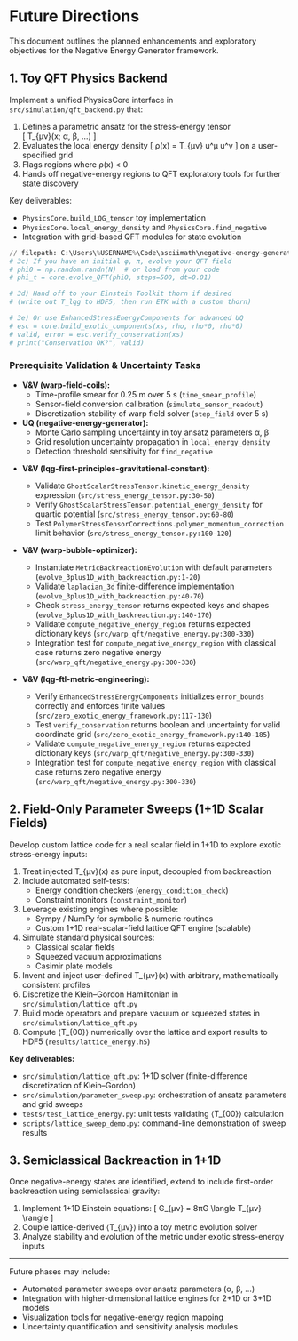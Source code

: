 # Future Directions

This document outlines the planned enhancements and exploratory objectives for the Negative Energy Generator framework.

## 1. Toy QFT Physics Backend

Implement a unified PhysicsCore interface in `src/simulation/qft_backend.py` that:

1. Defines a parametric ansatz for the stress-energy tensor  
   \[ T_{μν}(x; α, β, …) \]
2. Evaluates the local energy density
   \[ ρ(x) = T_{μν} u^μ u^ν \]
   on a user-specified grid
3. Flags regions where ρ(x) < 0
4. Hands off negative-energy regions to QFT exploratory tools for further state discovery

Key deliverables:
- `PhysicsCore.build_LQG_tensor` toy implementation
- `PhysicsCore.local_energy_density` and `PhysicsCore.find_negative`
- Integration with grid-based QFT modules for state evolution

```python
// filepath: C:\Users\%USERNAME%\Code\asciimath\negative-energy-generator\src\simulation\qft_backend.py#L163-L173
# 3c) If you have an initial φ, π, evolve your QFT field
# phi0 = np.random.randn(N)  # or load from your code
# phi_t = core.evolve_QFT(phi0, steps=500, dt=0.01)

# 3d) Hand off to your Einstein Toolkit thorn if desired
# (write out T_lqg to HDF5, then run ETK with a custom thorn)

# 3e) Or use EnhancedStressEnergyComponents for advanced UQ
# esc = core.build_exotic_components(xs, rho, rho*0, rho*0)
# valid, error = esc.verify_conservation(xs)
# print("Conservation OK?", valid)
```

### Prerequisite Validation & Uncertainty Tasks

- **V&V (warp-field-coils):**
   - Time-profile smear for 0.25 m over 5 s (`time_smear_profile`)  
   - Sensor-field conversion calibration (`simulate_sensor_readout`)  
   - Discretization stability of warp field solver (`step_field` over 5 s)  
- **UQ (negative-energy-generator):**
   - Monte Carlo sampling uncertainty in toy ansatz parameters α, β  
   - Grid resolution uncertainty propagation in `local_energy_density`  
   - Detection threshold sensitivity for `find_negative`

<!-- Additional prerequisite tasks from related modules -->
- **V&V (lqg-first-principles-gravitational-constant):**
   - Validate `GhostScalarStressTensor.kinetic_energy_density` expression (`src/stress_energy_tensor.py:30-50`)
   - Verify `GhostScalarStressTensor.potential_energy_density` for quartic potential (`src/stress_energy_tensor.py:60-80`)
   - Test `PolymerStressTensorCorrections.polymer_momentum_correction` limit behavior (`src/stress_energy_tensor.py:100-120`)

- **V&V (warp-bubble-optimizer):**
   - Instantiate `MetricBackreactionEvolution` with default parameters (`evolve_3plus1D_with_backreaction.py:1-20`)
   - Validate `laplacian_3d` finite-difference implementation (`evolve_3plus1D_with_backreaction.py:40-70`)
   - Check `stress_energy_tensor` returns expected keys and shapes (`evolve_3plus1D_with_backreaction.py:140-170`)
   - Validate `compute_negative_energy_region` returns expected dictionary keys (`src/warp_qft/negative_energy.py:300-330`)
   - Integration test for `compute_negative_energy_region` with classical case returns zero negative energy (`src/warp_qft/negative_energy.py:300-330`)

- **V&V (lqg-ftl-metric-engineering):**
   - Verify `EnhancedStressEnergyComponents` initializes `error_bounds` correctly and enforces finite values (`src/zero_exotic_energy_framework.py:117-130`)
   - Test `verify_conservation` returns boolean and uncertainty for valid coordinate grid (`src/zero_exotic_energy_framework.py:140-185`)
   - Validate `compute_negative_energy_region` returns expected dictionary keys (`src/warp_qft/negative_energy.py:300-330`)
   - Integration test for `compute_negative_energy_region` with classical case returns zero negative energy (`src/warp_qft/negative_energy.py:300-330`)

## 2. Field-Only Parameter Sweeps (1+1D Scalar Fields)

Develop custom lattice code for a real scalar field in 1+1D to explore exotic stress-energy inputs:

1. Treat injected T_{μν}(x) as pure input, decoupled from backreaction  
2. Include automated self-tests:  
   - Energy condition checkers (`energy_condition_check`)  
   - Constraint monitors (`constraint_monitor`)  
3. Leverage existing engines where possible:  
   - Sympy / NumPy for symbolic & numeric routines   
   - Custom 1+1D real-scalar-field lattice QFT engine (scalable)  
4. Simulate standard physical sources:  
   - Classical scalar fields    
   - Squeezed vacuum approximations    
   - Casimir plate models  
5. Invent and inject user-defined T_{μν}(x) with arbitrary, mathematically consistent profiles  
6. Discretize the Klein–Gordon Hamiltonian in `src/simulation/lattice_qft.py`  
7. Build mode operators and prepare vacuum or squeezed states in `src/simulation/lattice_qft.py`  
8. Compute ⟨T_{00}⟩ numerically over the lattice and export results to HDF5 (`results/lattice_energy.h5`)

**Key deliverables:**
- `src/simulation/lattice_qft.py`: 1+1D solver (finite-difference discretization of Klein–Gordon)
- `src/simulation/parameter_sweep.py`: orchestration of ansatz parameters and grid sweeps
- `tests/test_lattice_energy.py`: unit tests validating ⟨T_{00}⟩ calculation
- `scripts/lattice_sweep_demo.py`: command-line demonstration of sweep results

## 3. Semiclassical Backreaction in 1+1D

Once negative-energy states are identified, extend to include first-order backreaction using semiclassical gravity:

1. Implement 1+1D Einstein equations:
   \[ G_{μν} = 8πG \langle T_{μν} \rangle \]
2. Couple lattice-derived ⟨T_{μν}⟩ into a toy metric evolution solver
3. Analyze stability and evolution of the metric under exotic stress-energy inputs

---

Future phases may include:
- Automated parameter sweeps over ansatz parameters (α, β, …)  
- Integration with higher-dimensional lattice engines for 2+1D or 3+1D models  
- Visualization tools for negative-energy region mapping  
- Uncertainty quantification and sensitivity analysis modules

